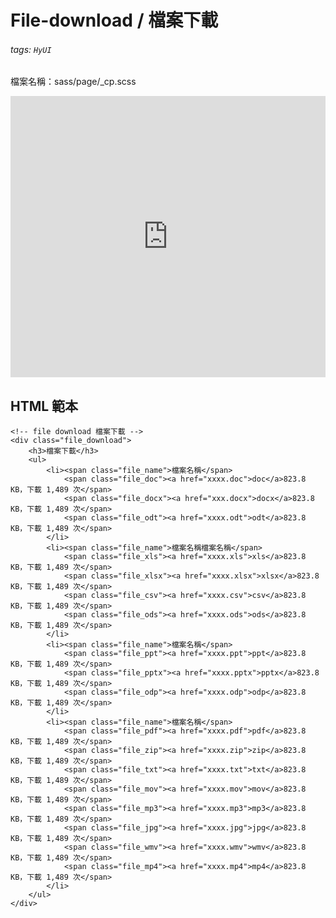 # File-download / 檔案下載

###### tags: `HyUI`

檔案名稱：sass/page/\_cp.scss

<iframe height="450" style="width: 100%;" scrolling="no" title="File-download / 檔案下載" src="https://codepen.io/u00hyui/embed/vYgoJLd?height=265&theme-id=dark&default-tab=html,result" frameborder="no" loading="lazy" allowtransparency="true" allowfullscreen="true">
  See the Pen <a href='https://codepen.io/u00hyui/pen/vYgoJLd'>File-download / 檔案下載</a> by u00hyui
  (<a href='https://codepen.io/u00hyui'>@u00hyui</a>) on <a href='https://codepen.io'>CodePen</a>.
</iframe>

## HTML 範本

```htmlmixed=
<!-- file download 檔案下載 -->
<div class="file_download">
    <h3>檔案下載</h3>
    <ul>
        <li><span class="file_name">檔案名稱</span>
            <span class="file_doc"><a href="xxxx.doc">doc</a>823.8 KB，下載 1,489 次</span>
            <span class="file_docx"><a href="xxx.docx">docx</a>823.8 KB，下載 1,489 次</span>
            <span class="file_odt"><a href="xxxx.odt">odt</a>823.8 KB，下載 1,489 次</span>
        </li>
        <li><span class="file_name">檔案名稱檔案名稱</span>
            <span class="file_xls"><a href="xxxx.xls">xls</a>823.8 KB，下載 1,489 次</span>
            <span class="file_xlsx"><a href="xxxx.xlsx">xlsx</a>823.8 KB，下載 1,489 次</span>
            <span class="file_csv"><a href="xxxx.csv">csv</a>823.8 KB，下載 1,489 次</span>
            <span class="file_ods"><a href="xxxx.ods">ods</a>823.8 KB，下載 1,489 次</span>
        </li>
        <li><span class="file_name">檔案名稱</span>
            <span class="file_ppt"><a href="xxxx.ppt">ppt</a>823.8 KB，下載 1,489 次</span>
            <span class="file_pptx"><a href="xxxx.pptx">pptx</a>823.8 KB，下載 1,489 次</span>
            <span class="file_odp"><a href="xxxx.odp">odp</a>823.8 KB，下載 1,489 次</span>
        </li>
        <li><span class="file_name">檔案名稱</span>
            <span class="file_pdf"><a href="xxxx.pdf">pdf</a>823.8 KB，下載 1,489 次</span>
            <span class="file_zip"><a href="xxxx.zip">zip</a>823.8 KB，下載 1,489 次</span>
            <span class="file_txt"><a href="xxxx.txt">txt</a>823.8 KB，下載 1,489 次</span>
            <span class="file_mov"><a href="xxxx.mov">mov</a>823.8 KB，下載 1,489 次</span>
            <span class="file_mp3"><a href="xxxx.mp3">mp3</a>823.8 KB，下載 1,489 次</span>
            <span class="file_jpg"><a href="xxxx.jpg">jpg</a>823.8 KB，下載 1,489 次</span>
            <span class="file_wmv"><a href="xxxx.wmv">wmv</a>823.8 KB，下載 1,489 次</span>
            <span class="file_mp4"><a href="xxxx.mp4">mp4</a>823.8 KB，下載 1,489 次</span>
        </li>
    </ul>
</div>
```

<style>
.ui-infobar{
max-width:95%;
}
.markdown-body{
max-width:95%;
}
</style>
